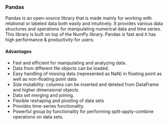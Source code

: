 ### Pandas
Pandas is an open-source library that is made mainly for working with relational or labeled data both easily and intuitively. It provides various data structures and operations for manipulating numerical data and time series. This library is built on top of the NumPy library. Pandas is fast and it has high performance & productivity for users.

#### Advantages 
- Fast and efficient for manipulating and analyzing data.
- Data from different file objects can be loaded.
- Easy handling of missing data (represented as NaN) in floating point as well as non-floating point data
- Size mutability: columns can be inserted and deleted from DataFrame and higher dimensional objects
- Data set merging and joining.
- Flexible reshaping and pivoting of data sets
- Provides time-series functionality.
- Powerful group by functionality for performing split-apply-combine operations on data sets.
